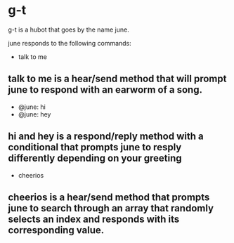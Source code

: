 # g-t

g-t is a hubot that goes by the name june.

june responds to the following commands:

- talk to me

## talk to me is a hear/send method that will prompt june to respond with an earworm of a song.

- @june: hi
- @june: hey

## hi and hey is a respond/reply method with a conditional that prompts june to resply differently depending on your greeting

- cheerios

## cheerios is a hear/send method that prompts june to search through an array that randomly selects an index and responds with its corresponding value.